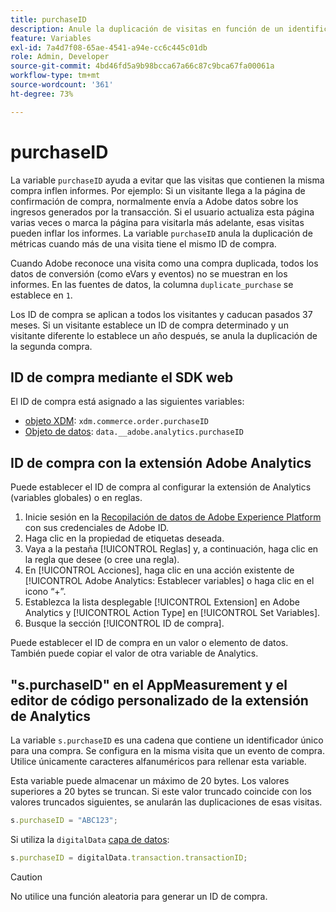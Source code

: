 ```yaml
---
title: purchaseID
description: Anule la duplicación de visitas en función de un identificador de compra único.
feature: Variables
exl-id: 7a4d7f08-65ae-4541-a94e-cc6c445c01db
role: Admin, Developer
source-git-commit: 4bd46fd5a9b98bcca67a66c87c9bca67fa00061a
workflow-type: tm+mt
source-wordcount: '361'
ht-degree: 73%

---
```


# purchaseID

La variable `purchaseID` ayuda a evitar que las visitas que contienen la misma compra inflen informes. Por ejemplo: Si un visitante llega a la página de confirmación de compra, normalmente envía a Adobe datos sobre los ingresos generados por la transacción. Si el usuario actualiza esta página varias veces o marca la página para visitarla más adelante, esas visitas pueden inflar los informes. La variable `purchaseID` anula la duplicación de métricas cuando más de una visita tiene el mismo ID de compra.

Cuando Adobe reconoce una visita como una compra duplicada, todos los datos de conversión (como eVars y eventos) no se muestran en los informes. En las fuentes de datos, la columna `duplicate_purchase` se establece en `1`.

Los ID de compra se aplican a todos los visitantes y caducan pasados 37 meses. Si un visitante establece un ID de compra determinado y un visitante diferente lo establece un año después, se anula la duplicación de la segunda compra.

## ID de compra mediante el SDK web

El ID de compra está asignado a las siguientes variables:

* [objeto XDM](/help/implement/aep-edge/xdm-var-mapping.md): `xdm.commerce.order.purchaseID`
* [Objeto de datos](/help/implement/aep-edge/data-var-mapping.md): `data.__adobe.analytics.purchaseID`

## ID de compra con la extensión Adobe Analytics

Puede establecer el ID de compra al configurar la extensión de Analytics (variables globales) o en reglas.

1. Inicie sesión en la [Recopilación de datos de Adobe Experience Platform](https://experience.adobe.com/data-collection) con sus credenciales de Adobe ID.
2. Haga clic en la propiedad de etiquetas deseada.
3. Vaya a la pestaña [!UICONTROL Reglas] y, a continuación, haga clic en la regla que desee (o cree una regla).
4. En [!UICONTROL Acciones], haga clic en una acción existente de [!UICONTROL Adobe Analytics: Establecer variables] o haga clic en el icono “+”.
5. Establezca la lista desplegable [!UICONTROL Extension] en Adobe Analytics y [!UICONTROL Action Type] en [!UICONTROL Set Variables].
6. Busque la sección [!UICONTROL ID de compra].

Puede establecer el ID de compra en un valor o elemento de datos. También puede copiar el valor de otra variable de Analytics.

## &quot;s.purchaseID&quot; en el AppMeasurement y el editor de código personalizado de la extensión de Analytics

La variable `s.purchaseID` es una cadena que contiene un identificador único para una compra. Se configura en la misma visita que un evento de compra. Utilice únicamente caracteres alfanuméricos para rellenar esta variable.

Esta variable puede almacenar un máximo de 20 bytes. Los valores superiores a 20 bytes se truncan. Si este valor truncado coincide con los valores truncados siguientes, se anularán las duplicaciones de esas visitas.

```js
s.purchaseID = "ABC123";
```

Si utiliza la `digitalData` [capa de datos](../../prepare/data-layer.md):

```js
s.purchaseID = digitalData.transaction.transactionID;
```

>[!CAUTION]
>
>No utilice una función aleatoria para generar un ID de compra.
